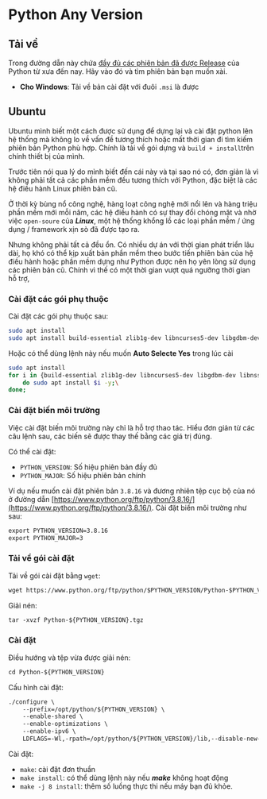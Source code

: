 # Python Any Version

## Tải về

Trong đường dẫn này chứa [đầy đủ các phiên bản đã được Release](https://www.python.org/ftp/python/) của Python từ xưa đến nay. Hãy vào đó và tìm phiên bản bạn muốn xài.

- __Cho Windows__: Tải về bản cài đặt với đuôi `.msi` là được

## Ubuntu

Ubuntu mình biết một cách được sử dụng để dựng lại và cài đặt python lên hệ thống mà không lo về vấn đề tương thích hoặc mất thời gian đi tìm kiếm phiên bản Python phù hợp. Chính là tải về gói dựng và `build + install`trên chính thiết bị của mình.

Trước tiên nói qua lý do mình biết đến cái này và tại sao nó có, đơn giản là vì không phải tất cả các phần mềm đều tương thích với Python, đặc biệt là các hệ điều hành Linux phiên bản cũ.

Ở thời kỳ bùng nổ công nghệ, hàng loạt công nghệ mới nổi lên và hàng triệu phần mềm mới mỗi năm, các hệ điều hành có sự thay đổi chóng mặt và nhờ việc `open-soure` của ___Linux___, một hệ thống khổng lồ các loại phần mềm / ứng dụng / framework xịn sò đã được tạo ra.

Nhưng không phải tất cả đều ổn. Có nhiều dự án với thời gian phát triển lâu dài, họ khó có thể kịp xuất bản phần mềm theo bước tiến phiên bản của hệ điều hành hoặc phần mềm dựng như Python được nên họ yên lòng sử dụng các phiên bản cũ. Chính vì thế có một thời gian vượt quá ngưỡng thời gian hỗ trợ, 

### Cài đặt các gói phụ thuộc

Cài đặt các gói phụ thuộc sau:

```bash
sudo apt install
sudo apt install build-essential zlib1g-dev libncurses5-dev libgdbm-dev libnss3-dev libssl-dev libreadline-dev libffi-dev libsqlite3-dev wget libbz2-dev
```

Hoặc có thể dùng lệnh này nếu muốn __Auto Selecte Yes__ trong lúc cài

```bash
sudo apt install
for i in {build-essential zlib1g-dev libncurses5-dev libgdbm-dev libnss3-dev libssl-dev libreadline-dev libffi-dev libsqlite3-dev wget libbz2-dev};\
    do sudo apt install $i -y;\
done;
```

### Cài đặt biến môi trường

Việc cài đặt biến môi trường này chỉ là hỗ trợ thao tác. Hiểu đơn giản từ các câu lệnh sau, các biến sẽ được thay thế bằng các giá trị đúng.

Có thể cài đặt:

- `PYTHON_VERSION`: Số hiệu phiên bản đầy đủ
- `PYTHON_MAJOR`: Số hiệu phiên bản chính

Ví dụ nếu muốn cài đặt phiên bản `3.8.16` và đương nhiên tệp cục bộ của nó ở đường dẫn [https://www.python.org/ftp/python/3.8.16/](https://www.python.org/ftp/python/3.8.16/). Cài đặt biến môi trường như sau:

```txt
export PYTHON_VERSION=3.8.16
export PYTHON_MAJOR=3
```

### Tải về gói cài đặt

Tải về gói cài đặt bằng `wget`:

```txt
wget https://www.python.org/ftp/python/$PYTHON_VERSION/Python-$PYTHON_VERSION.tgz
```

Giải nén:

```txt
tar -xvzf Python-${PYTHON_VERSION}.tgz
```

### Cài đặt

Điều hướng và tệp vừa được giải nén:

```txt
cd Python-${PYTHON_VERSION}
```

Cấu hình cài đặt:

```txt
./configure \
    --prefix=/opt/python/${PYTHON_VERSION} \
    --enable-shared \
    --enable-optimizations \
    --enable-ipv6 \
    LDFLAGS=-Wl,-rpath=/opt/python/${PYTHON_VERSION}/lib,--disable-new-dtags
```

Cài đặt:

- `make`: cài đặt đơn thuần
- `make install`: có thể dùng lệnh này nếu ___make___ không hoạt động
- `make -j 8 install`: thêm số luồng thực thi nếu máy bạn đủ khỏe.